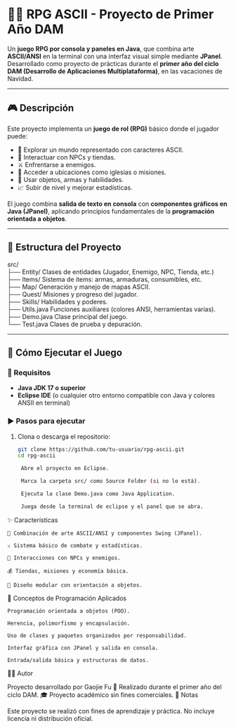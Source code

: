 # 🧙‍♂️ RPG ASCII - Proyecto de Primer Año DAM

Un **juego RPG por consola y paneles en Java**, que combina arte **ASCII/ANSI** en la terminal con una interfaz visual simple mediante **JPanel**.  
Desarrollado como proyecto de prácticas durante el **primer año del ciclo DAM (Desarrollo de Aplicaciones Multiplataforma)**, en las vacaciones de Navidad.

---

## 🎮 Descripción

Este proyecto implementa un **juego de rol (RPG)** básico donde el jugador puede:
- 🧭 Explorar un mundo representado con caracteres ASCII.
- 🧍 Interactuar con NPCs y tiendas.
- ⚔️ Enfrentarse a enemigos.
- 🧱 Acceder a ubicaciones como iglesias o misiones.
- 🧪 Usar objetos, armas y habilidades.
- 📈 Subir de nivel y mejorar estadísticas.

El juego combina **salida de texto en consola** con **componentes gráficos en Java (JPanel)**, aplicando principios fundamentales de la **programación orientada a objetos**.

---

## 🧩 Estructura del Proyecto

src/ <br/>
├── Entity/ Clases de entidades (Jugador, Enemigo, NPC, Tienda, etc.) <br/>
├── Items/ Sistema de ítems: armas, armaduras, consumibles, etc. <br/>
├── Map/ Generación y manejo de mapas ASCII. <br/>
├── Quest/ Misiones y progreso del jugador. <br/>
├── Skills/ Habilidades y poderes. <br/>
├── Utils.java Funciones auxiliares (colores ANSI, herramientas varias). <br/>
├── Demo.java Clase principal del juego. <br/>
└── Test.java Clases de prueba y depuración. <br/>


---

## 🚀 Cómo Ejecutar el Juego

### 🧱 Requisitos
- **Java JDK 17 o superior**
- **Eclipse IDE** (o cualquier otro entorno compatible con Java y colores ANSII en terminal)

### ▶️ Pasos para ejecutar

1. Clona o descarga el repositorio:
   ```bash
   git clone https://github.com/tu-usuario/rpg-ascii.git
   cd rpg-ascii

    Abre el proyecto en Eclipse.

    Marca la carpeta src/ como Source Folder (si no lo está).

    Ejecuta la clase Demo.java como Java Application.

    Juega desde la terminal de eclipse y el panel que se abra.

✨ Características

    🎨 Combinación de arte ASCII/ANSI y componentes Swing (JPanel).

    ⚔️ Sistema básico de combate y estadísticas.

    🧍 Interacciones con NPCs y enemigos.

    💰 Tiendas, misiones y economía básica.

    🧠 Diseño modular con orientación a objetos.

🧠 Conceptos de Programación Aplicados

    Programación orientada a objetos (POO).

    Herencia, polimorfismo y encapsulación.

    Uso de clases y paquetes organizados por responsabilidad.

    Interfaz gráfica con JPanel y salida en consola.

    Entrada/salida básica y estructuras de datos.

🧑‍💻 Autor

Proyecto desarrollado por Gaojie Fu
📆 Realizado durante el primer año del ciclo DAM.
🎓 Proyecto académico sin fines comerciales.
📄 Notas

Este proyecto se realizó con fines de aprendizaje y práctica.
No incluye licencia ni distribución oficial.
